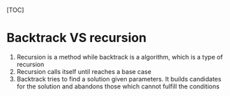 [TOC]

# Backtrack VS recursion
1. Recursion is a method while backtrack is a algorithm, which is a type of recursion
2. Recursion calls itself until reaches a base case
3. Backtrack tries to find a solution given parameters. It builds candidates for the solution and abandons those which cannot fulfill the conditions
